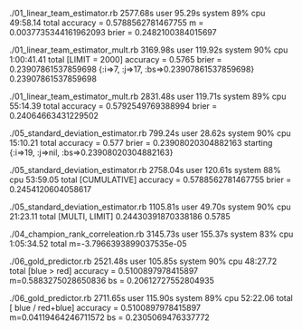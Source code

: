 ./01_linear_team_estimator.rb  2577.68s user 95.29s system 89% cpu 49:58.14 total
accuracy = 0.5788562781467755
m = 0.0037735344161962093
brier = 0.2482100384015697

./01_linear_team_estimator_mult.rb  3169.98s user 119.92s system 90% cpu 1:00:41.41 total
[LIMIT = 2000]
accuracy = 0.5765
brier = 0.23907861537859698
{:i=>7, :j=>17, :bs=>0.23907861537859698}
0.23907861537859698

./01_linear_team_estimator_mult.rb  2831.48s user 119.71s system 89% cpu 55:14.39 total
accuracy = 0.5792549769388994
brier = 0.24064663431229502

./05_standard_deviation_estimator.rb  799.24s user 28.62s system 90% cpu 15:10.21 total
accuracy = 0.577
brier = 0.23908020304882163
starting
{:i=>19, :j=>nil, :bs=>0.23908020304882163}


./05_standard_deviation_estimator.rb  2758.04s user 120.61s system 88% cpu 53:59.05 total
[CUMULATIVE]
accuracy = 0.5788562781467755
brier = 0.2454120604058617

./05_standard_deviation_estimator.rb  1105.81s user 49.70s system 90% cpu 21:23.11 total
[MULTI, LIMIT]
0.24430391870338186
0.5785


./04_champion_rank_correleation.rb  3145.73s user 155.37s system 83% cpu 1:05:34.52 total
m=-3.7966393899037535e-05


./06_gold_predictor.rb  2521.48s user 105.85s system 90% cpu 48:27.72 total
[blue > red]
accuracy = 0.5100897978415897
m=0.5883275028650836
bs = 0.20612727552804935


./06_gold_predictor.rb  2711.65s user 115.90s system 89% cpu 52:22.06 total
[ blue / red+blue]
accuracy = 0.5100897978415897
m=0.04119464246711572
bs = 0.2305069476337772
